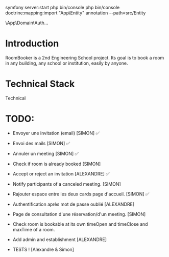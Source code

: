 symfony server:start
php bin/console
php bin/console doctrine:mapping:import "App\Entity" annotation --path=src/Entity

\App\Domain\Auth\...

# Introduction
RoomBooker is a 2nd Engineering School project. Its goal is to book a room in any building, any school or institution, easily by anyone.

# Technical Stack
Technical

# TODO:

- Envoyer une invitation (email) [SIMON] ✅
- Envoi des mails [SIMON] ✅
- Annuler un meeting [SIMON] ✅
- Check if room is already booked [SIMON]
- Accept or reject an invitation [ALEXANDRE] ✅
- Notify participants of a canceled meeting. [SIMON]
- Rajouter espace entre les deux cards page d'accueil. [SIMON] ✅
- Authentification après mot de passe oublié [ALEXANDRE]
- Page de consultation d'une réservation/d'un meeting. [SIMON]
- Check room is bookable at its own timeOpen and timeClose and maxTime of a room. 
- Add admin and establishment [ALEXANDRE]

- TESTS ! [Alexandre & Simon]